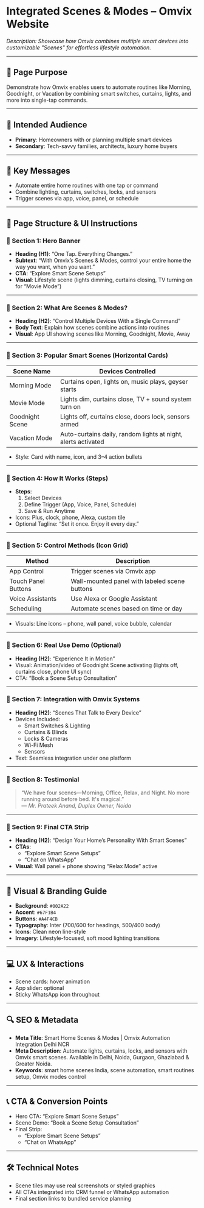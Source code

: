 # Integrated Scenes & Modes – Omvix Website

_Description: Showcase how Omvix combines multiple smart devices into customizable "Scenes" for effortless lifestyle automation._

---

## 🎯 Page Purpose

Demonstrate how Omvix enables users to automate routines like Morning, Goodnight, or Vacation by combining smart switches, curtains, lights, and more into single-tap commands.

---

## 👥 Intended Audience

- **Primary**: Homeowners with or planning multiple smart devices
- **Secondary**: Tech-savvy families, architects, luxury home buyers

---

## 🔑 Key Messages

- Automate entire home routines with one tap or command
- Combine lighting, curtains, switches, locks, and sensors
- Trigger scenes via app, voice, panel, or schedule

---

## 🧱 Page Structure & UI Instructions

### 🔹 Section 1: Hero Banner

- **Heading (H1)**: “One Tap. Everything Changes.”
- **Subtext**: “With Omvix’s Scenes & Modes, control your entire home the way you want, when you want.”
- **CTA**: “Explore Smart Scene Setups”
- **Visual**: Lifestyle scene (lights dimming, curtains closing, TV turning on for “Movie Mode”)

---

### 🔹 Section 2: What Are Scenes & Modes?

- **Heading (H2)**: “Control Multiple Devices With a Single Command”
- **Body Text**: Explain how scenes combine actions into routines
- **Visual**: App UI showing scenes like Morning, Goodnight, Movie, Away

---

### 🔹 Section 3: Popular Smart Scenes (Horizontal Cards)

| Scene Name     | Devices Controlled                                                                 |
|----------------|--------------------------------------------------------------------------------------|
| Morning Mode   | Curtains open, lights on, music plays, geyser starts                                |
| Movie Mode     | Lights dim, curtains close, TV + sound system turn on                               |
| Goodnight Scene| Lights off, curtains close, doors lock, sensors armed                               |
| Vacation Mode  | Auto-curtains daily, random lights at night, alerts activated                       |

- Style: Card with name, icon, and 3–4 action bullets

---

### 🔹 Section 4: How It Works (Steps)

- **Steps**:
  1. Select Devices
  2. Define Trigger (App, Voice, Panel, Schedule)
  3. Save & Run Anytime
- Icons: Plus, clock, phone, Alexa, custom tile
- Optional Tagline: “Set it once. Enjoy it every day.”

---

### 🔹 Section 5: Control Methods (Icon Grid)

| Method             | Description                                       |
|--------------------|---------------------------------------------------|
| App Control        | Trigger scenes via Omvix app                   |
| Touch Panel Buttons| Wall-mounted panel with labeled scene buttons     |
| Voice Assistants   | Use Alexa or Google Assistant                     |
| Scheduling         | Automate scenes based on time or day              |

- Visuals: Line icons – phone, wall panel, voice bubble, calendar

---

### 🔹 Section 6: Real Use Demo (Optional)

- **Heading (H2)**: “Experience It in Motion”
- Visual: Animation/video of Goodnight Scene activating (lights off, curtains close, phone UI sync)
- CTA: “Book a Scene Setup Consultation”

---

### 🔹 Section 7: Integration with Omvix Systems

- **Heading (H2)**: “Scenes That Talk to Every Device”
- Devices Included:
  - Smart Switches & Lighting
  - Curtains & Blinds
  - Locks & Cameras
  - Wi-Fi Mesh
  - Sensors
- Text: Seamless integration under one platform

---

### 🔹 Section 8: Testimonial

> “We have four scenes—Morning, Office, Relax, and Night. No more running around before bed. It's magical.”  
— *Mr. Prateek Anand, Duplex Owner, Noida*

---

### 🔹 Section 9: Final CTA Strip

- **Heading (H2)**: “Design Your Home’s Personality With Smart Scenes”
- **CTAs**:
  - “Explore Smart Scene Setups”
  - “Chat on WhatsApp”
- **Visual**: Wall panel + phone showing “Relax Mode” active

---

## 🎨 Visual & Branding Guide

- **Background**: `#002A22`
- **Accent**: `#67F1B4`
- **Buttons**: `#A4F4CB`
- **Typography**: Inter (700/600 for headings, 500/400 body)
- **Icons**: Clean neon line-style
- **Imagery**: Lifestyle-focused, soft mood lighting transitions

---

## 💻 UX & Interactions

- Scene cards: hover animation
- App slider: optional
- Sticky WhatsApp icon throughout

---

## 🔍 SEO & Metadata

- **Meta Title**: Smart Home Scenes & Modes | Omvix Automation Integration Delhi NCR
- **Meta Description**: Automate lights, curtains, locks, and sensors with Omvix smart scenes. Available in Delhi, Noida, Gurgaon, Ghaziabad & Greater Noida.
- **Keywords**: smart home scenes India, scene automation, smart routines setup, Omvix modes control

---

## 📞 CTA & Conversion Points

- Hero CTA: “Explore Smart Scene Setups”
- Scene Demo: “Book a Scene Setup Consultation”
- Final Strip:
  - “Explore Smart Scene Setups”
  - “Chat on WhatsApp”

---

## 🛠 Technical Notes

- Scene tiles may use real screenshots or styled graphics
- All CTAs integrated into CRM funnel or WhatsApp automation
- Final section links to bundled service planning
